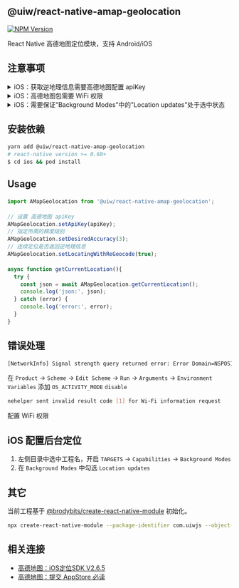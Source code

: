 @uiw/react-native-amap-geolocation
----

[![NPM Version](https://img.shields.io/npm/v/@uiw/react-native-amap-geolocation.svg)](https://npmjs.org/package/@uiw/react-native-amap-geolocation)

React Native 高德地图定位模块，支持 Android/iOS

## 注意事项

<details>
<summary>iOS：获取逆地理信息需要高德地图配置 apiKey</summary>

<img src="./imgs/amapkey.png" />

</details>

<details>
<summary>iOS：高德地图包需要 WiFi 权限</summary>

iOS 端高德地图包需要 WiFi 权限，否则报如下警告：

```
nehelper sent invalid result code [1] for Wi-Fi information request
```

<img src="./imgs/xcode.png" />

</details>

<details>
<summary>iOS：需要保证"Background Modes"中的"Location updates"处于选中状态</summary>

<img src="./imgs/xcode.png" />

</details>

## 安装依赖

```bash
yarn add @uiw/react-native-amap-geolocation
# react-native version >= 0.60+
$ cd ios && pod install
```

## Usage

```javascript
import AMapGeolocation from '@uiw/react-native-amap-geolocation';

// 设置 高德地图 apiKey
AMapGeolocation.setApiKey(apiKey);
// 指定所需的精度级别
AMapGeolocation.setDesiredAccuracy(3);
// 连续定位是否返回逆地理信息
AMapGeolocation.setLocatingWithReGeocode(true);

async function getCurrentLocation(){
  try {
    const json = await AMapGeolocation.getCurrentLocation();
    console.log('json:', json);
  } catch (error) {
    console.log('error:', error);
  }
}
```

## 错误处理

```bash
[NetworkInfo] Signal strength query returned error: Error Domain=NSPOSIXErrorDomain Code=13 "Permission denied", descriptor: <CTServiceDescriptor 0x283317100, domain=1, instance=1>
```

在 `Product` -> `Scheme` -> `Edit Scheme` -> `Run` -> `Arguments` -> `Environment Variables` 添加 `OS_ACTIVITY_MODE` `disable`

```bash
nehelper sent invalid result code [1] for Wi-Fi information request
```

配置 WiFi 权限

## iOS 配置后台定位

1. 左侧目录中选中工程名，开启 `TARGETS` -> `Capabilities` -> `Background Modes`
2. 在 `Background Modes` 中勾选 `Location updates`

## 其它

当前工程基于 [@brodybits/create-react-native-module](https://github.com/brodybits/create-react-native-module) 初始化。

```bash
npx create-react-native-module --package-identifier com.uiwjs --object-class-name RNAMapGeolocation --generate-example AMapGeolocation --example-react-native-version 0.63.0 --module-name @uiw/react-native-amap-geolocation --github-account uiwjs --author-name "Kenny Wong" --author-email "wowohoo@qq.com"
```

## 相关连接 

- [高德地图：iOS定位SDK V2.6.5](https://lbs.amap.com/api/ios-location-sdk/download/)
- [高德地图：提交 AppStore 必读](https://lbs.amap.com/api/ios-location-sdk/guide/create-project/idfa-guide)

